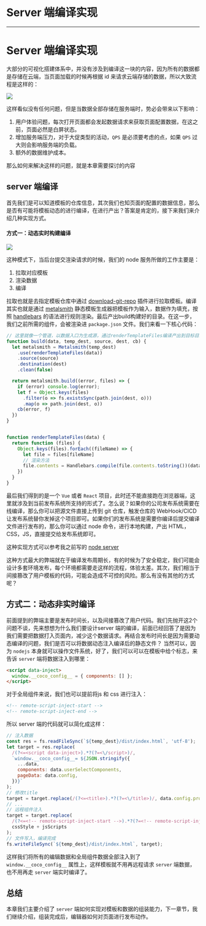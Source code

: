
# Server 端编译实现
---

# Server 端编译实现

大部分的可视化搭建体系中，并没有涉及到编译这一块的内容，因为所有的数据都是存储在云端，当页面加载的时候再根据 id 来请求云端存储的数据，所以大致流程是这样的：

![](https://p9-juejin.byteimg.com/tos-cn-i-k3u1fbpfcp/2d9a9e423a8e4982afc937e6ed5aede0~tplv-k3u1fbpfcp-watermark.image)

这样看似没有任何问题，但是当数据全部存储在服务端时，势必会带来以下影响：

1.  用户体验问题，每次打开页面都会发起数据请求来获取页面配置数据，在这之前，页面必然是白屏状态。
2.  增加服务端压力，对于大促类型的活动，`QPS` 是必须要考虑的点，如果 `QPS` 过大则会影响服务端的负载。
3.  额外的数据维护成本。

那么如何来解决这样的问题，就是本章需要探讨的内容

## server 端编译

首先我们是可以知道模板的仓库信息，其次我们也知页面的配置的数据信息，那么是否有可能将模板动态的进行编译，在进行产出？答案是肯定的，接下来我们来介绍几种实现方式。

#### 方式一：动态实时构建编译

![](https://p9-juejin.byteimg.com/tos-cn-i-k3u1fbpfcp/7525519310ab4802803ad2483e9486f3~tplv-k3u1fbpfcp-watermark.image)

这种模式下，当后台提交渲染请求的时候，我们的 node 服务所做的工作主要是：

1.  拉取对应模板
2.  渲染数据
3.  编译

拉取也就是去指定模板仓库中通过 [download-git-repo](https://www.npmjs.com/package/download-git-repo) 插件进行拉取模板。编译其实也就是通过 [metalsmith](https://github.com/segmentio/metalsmith) 静态模板生成器把模板作为输入，数据作为填充，按照 [handlebars](https://handlebarsjs.com/) 的语法进行规则渲染。最后产出build构建好的目录。在这一步，我们之前所需的组件，会被渲染进 `package.json` 文件。我们来看一下核心代码：

```javascript
// 这里就像一个管道，以数据入口为生成源，通过renderTemplateFiles编译产出到目标目录
function build(data, temp_dest, source, dest, cb) {
  let metalsmith = Metalsmith(temp_dest)
    .use(renderTemplateFiles(data))
    .source(source)
    .destination(dest)
    .clean(false)

  return metalsmith.build((error, files) => {
    if (error) console.log(error);
    let f = Object.keys(files)
      .filter(o => fs.existsSync(path.join(dest, o)))
      .map(o => path.join(dest, o))
    cb(error, f)
  })
}


function renderTemplateFiles(data) {
  return function (files) {
    Object.keys(files).forEach((fileName) => {
      let file = files[fileName]
      // 渲染方法
      file.contents = Handlebars.compile(file.contents.toString())(data)
    })
  }
}
```

最后我们得到的是一个 `Vue` 或者 `React` 项目，此时还不能直接跑在浏览器端，这里就涉及到当前发布系统所支持的形式了。怎么说？如果你的公司发布系统需要在线编译，那么你可以把源文件直接上传到 git 仓库，触发仓库的 WebHook/CICD 让发布系统替你发掉这个项目即可。如果你们的发布系统是需要你编译后提交编译文件进行发布的，那么你可以通过 node 命令，进行本地构建，产出 HTML，CSS，JS，直接提交给发布系统即可。

这种实现方式可以参考我之前写的 [node server](https://github.com/roooses/rose-server)

这种方式最大的弊端就在于编译发布周期长，有的时候为了安全稳定，我们可能会设计多套环境发布，每个环境都需要走这样的流程，体验太差。其次，我们相当于间接篡改了用户模板的代码，可能会造成不可控的风险。那么有没有其他的方式呢？

## 方式二：动态非实时编译

前面提到的弊端主要是发布时间长，以及间接篡改了用户代码。我们先抛开这2个问题不谈，先来想想为什么我们要设计server 端的编译，前面已经回答了是因为我们需要把数据打入页面内，减少这个数据请求。再结合发布时间长是因为需要动态编译的问题，我们是否可以将数据动态注入编译后的静态文件？ 当然可以，因为 `nodejs` 本身就可以操作文件系统，好了，我们可以可以在模板中给个标志，来告诉 `server` 端将数据注入到哪里：

```html
<script data-inject>
  window.__coco_config__ = { components: [] };
</script>
```

对于全局组件来说，我们也可以提前将js 和 css 进行注入：

```html
<!-- remote-script-inject-start -->
<!-- remote-script-inject-end -->
```

所以 server 端的代码就可以简化成这样：

```javascript
// 注入数据
const res = fs.readFileSync(`${temp_dest}/dist/index.html`, 'utf-8');
let target = res.replace(
  /(?<=<script data-inject>).*?(?=<\/script>)/,
  `window.__coco_config__= ${JSON.stringify({
    ...data,
    components: data.userSelectComponents,
    pageData: data.config,
  })}`
);
// 修改title
target = target.replace(/(?<=<title>).*?(?=<\/title>)/, data.config.projectName);
// ...
// 远程组件注入
target = target.replace(
  /(?<=<!-- remote-script-inject-start -->).*?(?=<!-- remote-script-inject-end -->)/,
  cssStyle + jsScripts
);
// 文件写入，编译完成
fs.writeFileSync(`${temp_dest}/dist/index.html`, target);
```

这样我们将所有的编辑数据和全局组件数据全部注入到了 `window.__coco_config__` 属性上，这样模板就不用再远程请求 `server` 端数据，也不用再走 `server` 端实时编译了。

## 总结

本章我们主要介绍了 `server` 端如何实现对模板和数据的组装能力，下一章节，我们继续介绍，组装完成后，编辑器如何对页面进行发布动作。
    